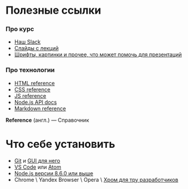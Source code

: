 # Полезные ссылки

### Про курс
 - [Наш Slack][a-slack-our]
 - [Слайды с лекций][a-slides]
 - [Шрифты, картинки и прочее, что может помочь для презентаций][a-assets]

### Про технологии
 - [HTML reference][a-html-ref]
 - [CSS reference][a-css-ref]
 - [JS reference][a-js-ref]
 - [Node.js API docs][a-node-ref]
 - [Markdown reference][a-md-ref]

 **Reference** (англ.) — Справочник

#  Что себе установить
 - [Git][a-git] и [GUI для него][a-gitkraken]
 - [VS Code][a-vscode] или [Atom][a-atom]
 - [Node.js версии 8.6.0 или выше][a-node]
 - Chrome \ Yandex Browser \ Opera \ [Хром для тру разработчиков][a-canary]


[a-slides]: ./Slides
[a-assets]: ./Assets
[a-slack-our]: https://join.slack.com/t/am-cp-frontend/shared_invite/enQtMjkwMzY3NTExNjQ4LTFjNDNlNWRkODgxNjNjNmQzMjNmZDE5MGZmOGMwYzdkOWM1NGM0ZjkwMmFlMDQ3MzFkM2E2MWJmNzllZDliOTY

[a-atom]: https://atom.io/
[a-vscode]: https://code.visualstudio.com/
[a-canary]: https://www.google.ru/chrome/browser/canary.html
[a-gitkraken]: https://www.gitkraken.com/


[a-git]: https://git-scm.com/
[a-node]: https://nodejs.org/en/

[a-md-ref]: https://github.com/adam-p/markdown-here/wiki/Markdown-Cheatsheet
[a-js-ref]: https://developer.mozilla.org/en-US/docs/Web/JavaScript/Reference
[a-css-ref]: https://www.w3schools.com/cssref/
[a-html-ref]: https://developer.mozilla.org/en-US/docs/Web/HTML/Element
[a-node-ref]: https://nodejs.org/dist/latest-v8.x/docs/api/
